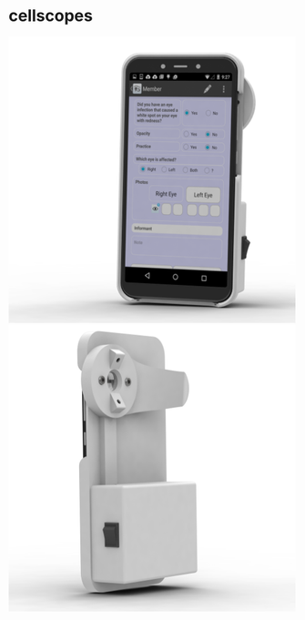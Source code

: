 # cellscopes

![front rendering](https://raw.githubusercontent.com/pgrandin/cellscopes/master/renderings/cellscope-1.png) ![back rendering](https://raw.githubusercontent.com/pgrandin/cellscopes/master/renderings/cellscope-2.png)
